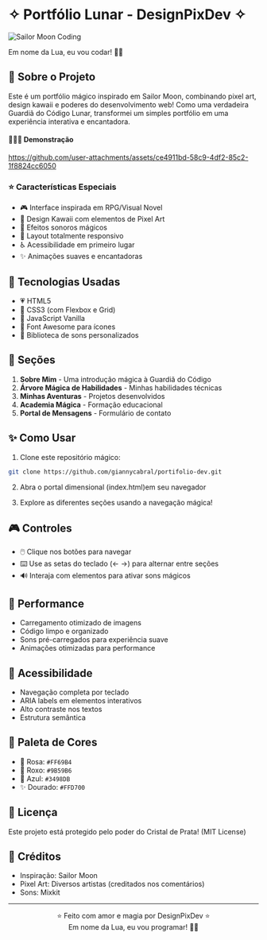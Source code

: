 # ✧ Portfólio Lunar - DesignPixDev ✧

![Sailor Moon Coding](https://media.tenor.com/5k_VZG4gXzEAAAAj/eternal-sailor-moon.gif)

Em nome da Lua, eu vou codar! 🌙✨

## 🌟 Sobre o Projeto

Este é um portfólio mágico inspirado em Sailor Moon, combinando pixel art, design kawaii e poderes do desenvolvimento web! Como uma verdadeira Guardiã do Código Lunar, transformei um simples portfólio em uma experiência interativa e encantadora.
#### 👩🏽‍💻 Demonstração

https://github.com/user-attachments/assets/ce4911bd-58c9-4df2-85c2-1f8824cc6050

### ⭐ Características Especiais

- 🎮 Interface inspirada em RPG/Visual Novel
- 🌈 Design Kawaii com elementos de Pixel Art
- 🔮 Efeitos sonoros mágicos
- 📱 Layout totalmente responsivo
- ♿ Acessibilidade em primeiro lugar
- ✨ Animações suaves e encantadoras

## 🎀 Tecnologias Usadas

- 💗 HTML5
- 💜 CSS3 (com Flexbox e Grid)
- 💖 JavaScript Vanilla
- 🌸 Font Awesome para ícones
- 🎵 Biblioteca de sons personalizados

## 🌙 Seções

1. **Sobre Mim** - Uma introdução mágica à Guardiã do Código
2. **Árvore Mágica de Habilidades** - Minhas habilidades técnicas
3. **Minhas Aventuras** - Projetos desenvolvidos
4. **Academia Mágica** - Formação educacional
5. **Portal de Mensagens** - Formulário de contato

## ✨ Como Usar

1. Clone este repositório mágico:
```bash
git clone https://github.com/giannycabral/portifolio-dev.git
```

2. Abra o portal dimensional (index.html)em seu navegador

3. Explore as diferentes seções usando a navegação mágica!

## 🎮 Controles

- 🖱️ Clique nos botões para navegar
- ⌨️ Use as setas do teclado (← →) para alternar entre seções
- 🔊 Interaja com elementos para ativar sons mágicos

## 💫 Performance

- Carregamento otimizado de imagens
- Código limpo e organizado
- Sons pré-carregados para experiência suave
- Animações otimizadas para performance

## 🌈 Acessibilidade

- Navegação completa por teclado
- ARIA labels em elementos interativos
- Alto contraste nos textos
- Estrutura semântica

## 🎨 Paleta de Cores

- 🎀 Rosa: `#FF69B4`
- 💜 Roxo: `#9B59B6`
- 💙 Azul: `#3498DB`
- ✨ Dourado: `#FFD700`

## 📝 Licença

Este projeto está protegido pelo poder do Cristal de Prata! (MIT License)

## 🌟 Créditos

- Inspiração: Sailor Moon
- Pixel Art: Diversos artistas (creditados nos comentários)
- Sons: Mixkit

---

<p align="center">
⭐ Feito com amor e magia por DesignPixDev ⭐<br>
Em nome da Lua, eu vou programar! 🌙✨
</p>
